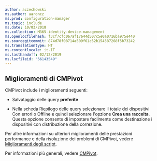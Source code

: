 ```yaml
---
author: aczechowski
ms.author: aaroncz
ms.prod: configuration-manager
ms.topic: include
ms.date: 10/03/2018
ms.collection: M365-identity-device-management
ms.openlocfilehash: f3cf7cfc067af17644d507c5e0a0716ba975e440
ms.sourcegitcommit: 874d78f08714a509f61c52b154387268f5b73242
ms.translationtype: HT
ms.contentlocale: it-IT
ms.lasthandoff: 02/12/2019
ms.locfileid: "56143549"
---
```

## <a name="bkmk_cmpivot"></a> Miglioramenti di CMPivot
<!--1359068-->

CMPivot include i miglioramenti seguenti:

- Salvataggio delle query **preferite**  

- Nella scheda Riepilogo delle query selezionare il totale dei dispositivi Con errori o Offline e quindi selezionare l'opzione **Crea una raccolta**. Questa opzione consente di impostare facilmente come destinazione i dispositivi con distribuzione della correzione.  

Per altre informazioni su ulteriori miglioramenti delle prestazioni performance e della risoluzione dei problemi di CMPivot, vedere [Miglioramenti degli script](#bkmk_scripts).

Per informazioni più generali, vedere [CMPivot](/sccm/core/servers/manage/cmpivot).


